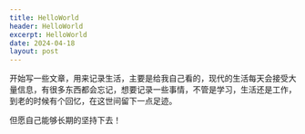 ```yaml
---
title: HelloWorld
header: HelloWorld
excerpt: HelloWorld
date: 2024-04-18
layout: post
---
```


开始写一些文章，用来记录生活，主要是给我自己看的，现代的生活每天会接受大量信息，有很多东西都会忘记，想要记录一些事情，不管是学习，生活还是工作，到老的时候有个回忆，在这世间留下一点足迹。

但愿自己能够长期的坚持下去！
